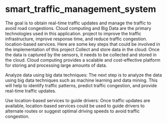 # smart_traffic_management_system
The goal is to obtain real-time traffic updates and manage the traffic to avoid road congestions. Cloud computing and Big Data are the primary technologies used in this application. project to improve the traffic infrastructure, improve response time, and reduce traffic congestion. location-based services.
Here are some key steps that could be involved in the implementation of this project
Collect and store data in the cloud: Once the data is captured by the sensors, it needs to be collected and stored in the cloud. Cloud computing provides a scalable and cost-effective platform for storing and processing large amounts of data.

Analyze data using big data techniques: The next step is to analyze the data using big data techniques such as machine learning and data mining. This will help to identify traffic patterns, predict traffic congestion, and provide real-time traffic updates.

Use location-based services to guide drivers: Once traffic updates are available, location-based services could be used to guide drivers to alternate routes or suggest optimal driving speeds to avoid traffic congestion.
